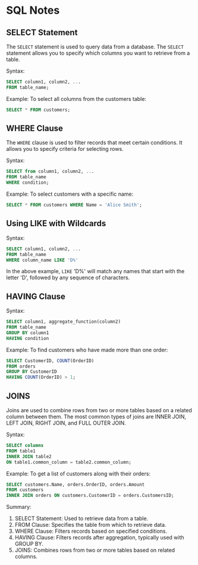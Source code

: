 # SQL Notes


## SELECT Statement

The `SELECT` statement is used to query data from a database. The `SELECT` statement allows you to specify which columns you want to retrieve from a table.

Syntax:

```sql
SELECT column1, column2, ...
FROM table_name;
```

Example: To select all columns from the customers table:

```sql
SELECT * FROM customers;
```

## WHERE Clause

The `WHERE` clause is used to filter records that meet certain conditions. It allows you to specify criteria for selecting rows.

Syntax:

```sql
SELECT from column1, column2, ...
FROM table_name
WHERE condition;
```

Example: To select customers with a specific name:

```sql
SELECT * FROM customers WHERE Name = 'Alice Smith';
```

## Using LIKE with Wildcards

Syntax:

```sql
SELECT column1, column2, ...
FROM table_name
WHERE column_name LIKE 'D%'
```
In the above example, `LIKE` 'D%' will match any names that start with the letter 'D', followed by any sequence of characters.

## HAVING Clause

Syntax:

```sql
SELECT column1, aggregate_function(column2)
FROM table_name
GROUP BY column1
HAVING condition
```

Example: To find customers who have made more than one order:

```sql
SELECT CustomerID, COUNT(OrderID)
FROM orders
GROUP BY CustomerID
HAVING COUNT(OrderID) > 1;
```

## JOINS
Joins are used to combine rows from two or more tables based on a related column between them. The most common types of joins are INNER JOIN, LEFT JOIN, RIGHT JOIN, and FULL OUTER JOIN.

Syntax:

```sql
SELECT columns
FROM table1
INNER JOIN table2
ON table1.common_column = table2.common_column;
```

Example: To get a list of customers along with their orders:

```sql
SELECT customers.Name, orders.OrderID, orders.Amount
FROM customers
INNER JOIN orders ON customers.CustomerID = orders.CustomersID; 
```

Summary:

1. SELECT Statement: Used to retrieve data from a table.
2. FROM Clause: Specifies the table from which to retrieve data.
3. WHERE Clause: Filters records based on specified conditions.
4. HAVING Clause: Filters records after aggregation, typically used with GROUP BY.
5. JOINS: Combines rows from two or more tables based on related columns.

